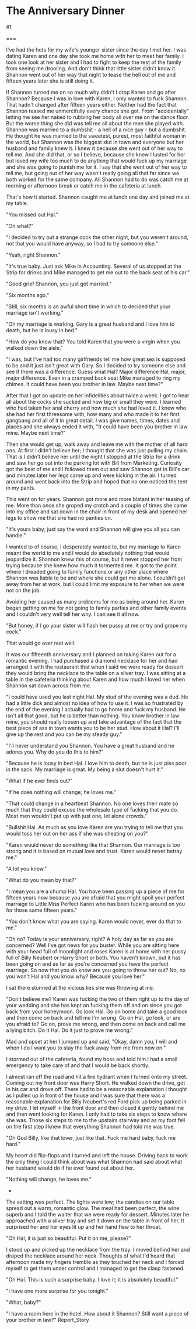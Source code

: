 The Anniversary Dinner
======================
#1 

 

 

===

I've had the hots for my wife's younger sister since the day I met her. I was dating Karen and one day she took me home with her to meet her family. I took one look at her sister and I had to fight to keep the rest of the family from seeing me drooling. And don't think that little sister didn't know it. Shannon went out of her way that night to tease the hell out of me and fifteen years later she is still doing it. 

 If Shannon turned me on so much why didn't I drop Karen and go after Shannon? Because I was in love with Karen, I only wanted to fuck Shannon. That hadn't changed after fifteen years either. Neither had the fact that Shannon teased me unmercifully every chance she got. From "accidentally" letting me see her naked to rubbing her body all over me on the dance floor. But the worse thing she did was tell me all about the men she played with. Shannon was married to a dumbshit - a hell of a nice guy - but a dumbshit. He thought he was married to the sweetest, purest, most faithful woman in the world, but Shannon was the biggest slut in town and everyone but her husband and family knew it. I knew it because she went out of her way to tell me. And she did that, or so I believe, because she knew I lusted for her but loved my wife too much to do anything that would fuck up my marriage and she was going to punish me for it. I say that she went out of her way to tell me, but going out of her way wasn't really going all that far since we both worked for the same company. All Shannon had to do was catch me at morning or afternoon break or catch me in the cafeteria at lunch. 

 That's how it started. Shannon caught me at lunch one day and joined me at my table. 

 "You missed out Hal." 

 "On what?" 

 "I decided to try out a strange cock the other night, but you weren't around, not that you would have anyway, so I had to try someone else." 

 "Yeah, right Shannon." 

 "It's true baby. Just ask Mike in Accounting. Several of us stopped at the Strip for drinks and Mike managed to get me out to the back seat of his car." 

 "Good grief Shannon, you just got married." 

 "Six months ago." 

 "Still, six months is an awful short time in which to decided that your marriage isn't working." 

 "Oh my marriage is working. Gary is a great husband and I love him to death, but he is lousy in bed." 

 "How do you know that? You told Karen that you were a virgin when you walked down the aisle." 

 "I was, but I've had too many girlfriends tell me how great sex is supposed to be and it just isn't great with Gary. So I decided to try someone else and see if there was a difference. Guess what Hal? Major difference Hal, major, major difference. Even in a cramped back seat Mike managed to ring my chimes. It could have been you brother in law. Maybe next time?" 

 After that I got an update on her infidelities about twice a week. I got to hear all about the cocks she sucked and how big or small they were. I learned who had taken her anal cherry and how much she had loved it. I knew who she had her first threesome with, how many and who made it to her first gangbang and all of it in great detail. I was give names, times, dates and places and she always ended it with, "It could have been you brother in law mine. Maybe next time?" 

 Then she would get up, walk away and leave me with the mother of all hard ons. At first I didn't believe her; I thought that she was just pulling my chain. That is I didn't believe her until the night I stopped at the Strip for a drink and saw her go out into the parking lot with Bill from Marketing. Curiosity got the best of me and I followed them out and saw Shannon get in Bill's car and minutes later her legs came up and were kicking in the air. I turned around and went back into the Strip and hoped that no one noticed the tent in my pants. 

 This went on for years. Shannon got more and more blatant in her teasing of me. More than once she groped my crotch and a couple of times she came into my office and sat down in the chair in front of my desk and opened her legs to show me that she had no panties on. 

 "It's yours baby; just say the word and Shannon will give you all you can handle." 

 I wanted to of course, I desperately wanted to, but my marriage to Karen meant the world to me and I would do absolutely nothing that would jeopardize it. Shannon knew this of course, but it never stopped her from trying because she knew how much it tormented me. It got to the point where I dreaded going to family functions or any other place where Shannon was liable to be and where she could get me alone. I couldn't get away from her at work, but I could limit my exposure to her when we were not on the job. 

 Avoiding her caused as many problems for me as being around her. Karen began getting on me for not going to family parties and other family events and I couldn't very well tell her why. I can see it all now. 

 "But honey, if I go your sister will flash her pussy at me or try and grope my cock." 

 That would go over real well. 

 It was our fifteenth anniversary and I planned on taking Karen out for a romantic evening. I had purchased a diamond necklace for her and had arranged it with the restaurant that when I said we were ready for dessert they would bring the necklace to the table on a silver tray. I was sitting at a table in the cafeteria thinking about Karen and how much I loved her when Shannon sat down across from me. 

 "I could have used you last night Hal. My stud of the evening was a dud. He had a little dick and almost no idea of how to use it. I was so frustrated by the end of the evening I actually had to go home and fuck my husband. He isn't all that good, but he is better than nothing. You know brother in law mine, you should really loosen up and take advantage of the fact that the best piece of ass in town wants you to be her stud. How about it Hal? I'll give up the rest and you can be my steady guy." 

 "I'll never understand you Shannon. You have a great husband and he adores you. Why do you do this to him?" 

 "Because he is lousy in bed Hal. I love him to death, but he is just piss poor in the sack. My marriage is great. My being a slut doesn't hurt it." 

 "What if he ever finds out?" 

 "If he does nothing will change; he loves me." 

 "That could change in a heartbeat Shannon. No one loves their mate so much that they could excuse the wholesale type of fucking that you do. Most men wouldn't put up with just one, let alone crowds." 

 "Bullshit Hal. As much as you love Karen are you trying to tell me that you would toss her out on her ass if she was cheating on you?" 

 "Karen would never do something like that Shannon. Our marriage is too strong and it is based on mutual love and trust. Karen would never betray me." 

 "A lot you know." 

 "What do you mean by that?" 

 "I mean you are a chump Hal. You have been passing up a piece of me for fifteen years now because you are afraid that you might spoil your perfect marriage to Little Miss Perfect Karen who has been fucking around on you for those same fifteen years." 

 "You don't know what you are saying. Karen would never, ever do that to me." 

 "Oh no? Today is your anniversary, right? A holy day as far as you are concerned? Well I've got news for you buster. While you are sitting here with your head full of moonlight and roses Karen is at home with her pussy full of Billy Neubert or Harry Short or both. You haven't known, but it has been going on and as far as you're concerned you have the perfect marriage. So now that you do know are you going to throw her out? No, no you won't Hal and you know why? Because you love her." 

 I sat there stunned at the vicious lies she was throwing at me. 

 "Don't believe me? Karen was fucking the two of them right up to the day of your wedding and she has kept on fucking them off and on since you got back from your honeymoon. Go look Hal. Go on home and take a good look and then come on back and tell me I'm wrong. Go on Hal, go look, or are you afraid to? Go on, prove me wrong, and then come on back and call me a lying bitch. Do it Hal. Do it just to prove me wrong." 

 Mad and upset at her I jumped up and said, "Okay, damn you, I will and when I do I want you to stay the fuck away from me from now on." 

 I stormed out of the cafeteria, found my boss and told him I had a small emergency to take care of and that I would be back shortly. 

 I almost ran off the road and hit a fire hydrant when I turned onto my street. Coming out my front door was Harry Short. He walked down the drive, got in his car and drove off. There had to be a reasonable explanation I thought as I pulled up in front of the house and I was sure that there was a reasonable explanation for Billy Neubert's red Ford pick up being parked in my drive. I let myself in the front door and then closed it gently behind me and then went looking for Karen. I only had to take six steps to know where she was. Those six steps to me to the upstairs stairway and as my foot fell on the first step I knew that everything Shannon had told me was true. 

 "Oh God Billy, like that lover, just like that. Fuck me hard baby, fuck me hard." 

 My heart did flip-flops and I turned and left the house. Driving back to work the only thing I could think about was what Shannon had said about what her husband would do if he ever found out about her. 

 "Nothing will change, he loves me." 

 * 

 The setting was perfect. The lights were low; the candles on our table spread out a warm, romantic glow. The meal had been perfect, the wine superb and I told the waiter that we were ready for dessert. Minutes later he approached with a silver tray and set it down on the table in front of her. It surprised her and her eyes lit up and her hand flew to her throat. 

 "Oh Hal, it is just so beautiful. Put it on me, please?" 

 I stood up and picked up the necklace from the tray. I moved behind her and draped the necklace around her neck. Thoughts of what I'd heard that afternoon made my fingers tremble as they touched her neck and I forced myself to get them under control and I managed to get the clasp fastened. 

 "Oh Hal. This is such a surprise baby. I love it; it is absolutely beautiful." 

 "I have one more surprise for you tonight." 

 "What, baby?" 

 "I have a room here in the hotel. How about it Shannon? Still want a piece of your brother in law?" Report_Story 
